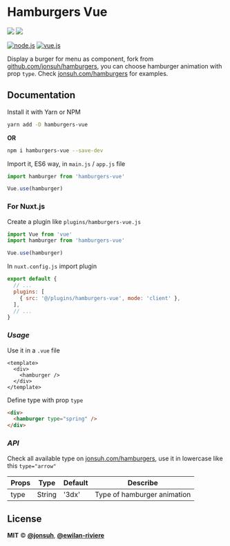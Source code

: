# **Hamburgers Vue**

[![](https://img.shields.io/npm/v/hamburgers-vue.svg?style=flat-square&color=cb3837&logo=npm&logoColor=ffffff)](https://www.npmjs.com/package/vuepress-code-info)
[![](https://img.shields.io/github/license/ewilan-riviere/vuepress-theme-useweb.svg?style=flat-square&color=f05032&logo=git&logoColor=ffffff)](https://github.com/ewilan-riviere/hamburgers-vue/blob/master/LICENSE)

[![node.js](https://img.shields.io/static/v1?label=Node.js&message=v12.16&color=339933&style=flat-square&logo=node.js&logoColor=ffffff)](https://nodejs.org/en/)
[![vue.js](https://img.shields.io/static/v1?label=Vue.js&message=v2.6&color=4FC08D&style=flat-square&logo=vue.js&logoColor=ffffff)](https://vuejs.org/)

Display a burger for menu as component, fork from [github.com/jonsuh/hamburgers](https://github.com/jonsuh/hamburgers), you can choose hamburger animation with prop `type`. Check [jonsuh.com/hamburgers](https://jonsuh.com/hamburgers/) for examples.

## **Documentation**

Install it with Yarn or NPM

```bash
yarn add -D hamburgers-vue
```

**OR**

```bash
npm i hamburgers-vue --save-dev
```

Import it, ES6 way, in `main.js` / `app.js` file

```js
import hamburger from 'hamburgers-vue'

Vue.use(hamburger)
```

### **For Nuxt.js**

Create a plugin like `plugins/hamburgers-vue.js`

```js
import Vue from 'vue'
import hamburger from 'hamburgers-vue'

Vue.use(hamburger)
```

In `nuxt.config.js` import plugin

```js
export default {
  // ...
  plugins: [
    { src: '@/plugins/hamburgers-vue', mode: 'client' },
  ],
  // ...
}
```

### *Usage*

Use it in a `.vue` file

```vue
<template>
  <div>
    <hamburger />
  </div>
</template>
```

Define type with prop `type`

```html
<div>
  <hamburger type="spring" />
</div>
```

### *API*

Check all available type on [jonsuh.com/hamburgers](https://jonsuh.com/hamburgers/), use it in lowercase like this `type="arrow"`

| Props        | Type    | Default | Describe                                                                   |
|--------------|---------|---------|----------------------------------------------------------------------------|
| type          | String  | '3dx'      | Type of hamburger animation |

## **License**

**MIT** &copy; [**@jonsuh**](https://github.com/jonsuh), [**@ewilan-riviere**](https://github.com/ewilan-riviere)
